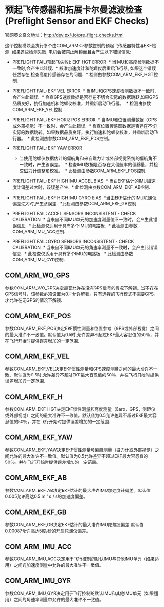 # 预起飞传感器和拓展卡尔曼滤波检查(Preflight Sensor and EKF Checks)

官网英文原文地址：http://dev.px4.io/pre_flight_checks.html

这个控制模块会执行多个由COM_ARM<>参数控制的预起飞传感器特性与EKF检测. 如果这些检测失败, 电机会被禁止解锁而且会产生以下错误信息:

* PREFLIGHT FAIL(预起飞失败): EKF HGT ERROR
  * 当IMU和高度检测数据不一致时,会产生此错误.
  * 校准加速度计和陀螺仪后重启飞行器, 如果这个错误任然存在,检查高度传感器存在的问题.
  * 检测由参数COM_ARM_EKF_HGT控制.


* PREFLIGHT FAIL: EKF VEL ERROR
  * 当IMU和GPS速度检测数据不一致时,会产生此错误.
  * 检查GPS速度数据是否存在不切合实际的数据跳跃,如果GPS品质良好，执行加速机和陀螺仪校准，并重新启动飞行器。
  * 检测由参数COM_ARM_EKF_VEL控制.


* PREFLIGHT FAIL: EKF HORIZ POS ERROR
  * 当IMU和位置测量数据（GPS或外部视觉）不一致时，会产生此错误.
  * 检查位置传感器数据是否存在不切实际的数据跳转。如果数据品质良好，执行加速和陀螺仪校准，并重新启动飞行器。
  * 此检测由参数COM_ARM_EKF_POS控制。


* PREFLIGHT FAIL: EKF YAW ERROR
  * 当使用陀螺仪数据估计的偏航角和来自磁力计或外部视觉系统的偏航角不一致时，产生该误差。
  * 检查IMU数据是否存在大偏航率的偏移量，并检查磁力计调整和校准。
  * 此检测由参数COM\_ARM\_EKF\_POS控制.


* PREFLIGHT FAIL: EKF HIGH IMU ACCEL BIAS
  * 当由EKF估计的IMU加速度计偏差过大时，该误差产生.
  * 此检测由参数COM\_ARM\_EKF\_AB控制.


* PREFLIGHT FAIL: EKF HIGH IMU GYRO BIAS
  *当由EKF估计的IMU陀螺仪偏差过大时,产生该误差.
  *此检测由参数COM\_ARM\_EKF\_GB控制.


* PREFLIGHT FAIL: ACCEL SENSORS INCONSISTENT - CHECK CALIBRATION
  * 当来自不同IMU单元的加速度测量值不一致时，会产生此错误信息.
  * 此检测仅适用于具有多个IMU的电路板.
  * 此检测由参数COM\_ARM\_IMU\_ACC控制.


* PREFLIGHT FAIL: GYRO SENSORS INCONSISTENT - CHECK CALIBRATION
  * 当来自不同IMU单元的角速率测量不一致时，会产生此错误信息.
  * 此检查仅适用于具有多个IMU的电路板.
  * 此检测由参数COM\_ARM\_IMU\_GYR控制.


## COM\_ARM\_WO\_GPS
参数COM\_ARM\_WO\_GPS决定是否允许在没有GPS信号的情况下解锁。当不存在GPS信号时，该参数必须设置为0才允许解锁。只有选择的飞行模式不需要GPS，才允许在无GPS的情况下解锁.

## COM\_ARM\_EKF\_POS

参数COM_ARM_EKF_POS决定EKF惯性测量和位置参考（GPS或外部视觉）之间的最大准许不一致值。默认值为0.5时,允许差异不超过EKF最大容忍值的50％，并在飞行开始时提供误差增加的一定范围.

## COM\_ARM\_EKF\_VEL

参数COM\_ARM\_EKF\_VEL决定EKF惯性测量和GPS速度测量之间的最大准许不一致。默认值为0.5时,允许差异不超过EKF最大容忍值的50％，并在飞行开始时提供误差增加的一定范围.

## COM\_ARM\_EKF\_H

参数COM_ARM_EKF_HGT决定EKF惯性测量和高度测量（Baro，GPS，测距仪或外部视觉）之间的最大准许不一致值。默认值为0.5允许差异不超过EKF最大容忍值的50％，并在飞行开始时提供误差增加的一定范围.

## COM\_ARM\_EKF\_YAW

参数COM_ARM_EKF_YAW决定EKF惯性测量和偏航测量（磁力计或外部视觉）之间允许的最大准许不一致值。默认值为0.5允许差异不超过EKF最大容忍值的50％，并在飞行开始时提供误差增加的一定范围。

## COM\_ARM\_EKF\_AB

参数COM_ARM_EKF_AB决定EKF估计的最大准许IMU加速度计偏差。默认值0.005允许高达0.5 m / s / s的加速度偏差。

## COM\_ARM\_EKF\_GB

参数COM_ARM_EKF_GB决定EKF估计的最大准许IMU陀螺仪偏差.默认值0.00087允许高达5度/秒的开启陀螺仪偏差。

## COM\_ARM\_IMU\_ACC

参数COM_ARM_IMU_ACC决定用于飞行控制的默认IMU与其他IMU单元（如果适用）之间的加速度测量中允许的最大准许不一致值。

## COM\_ARM\_IMU\_GYR

参数COM_ARM_IMU_GYR决定用于飞行控制的默认IMU和其他IMU单元（如果适用）之间的角速率测量中允许的最大准许不一致值。
